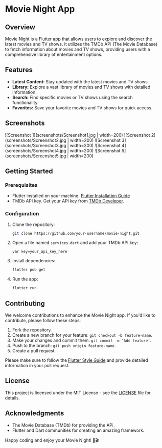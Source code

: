 # Movie Night App

## Overview

Movie Night is a Flutter app that allows users to explore and discover the latest movies and TV shows. It utilizes the TMDb API (The Movie Database) to fetch information about movies and TV shows, providing users with a comprehensive library of entertainment options.

## Features

- **Latest Content:** Stay updated with the latest movies and TV shows.
- **Library:** Explore a vast library of movies and TV shows with detailed information.
- **Search:** Find specific movies or TV shows using the search functionality.
- **Favorites:** Save your favorite movies and TV shows for quick access.

## Screenshots

![Screenshot 1](screenshots/Screenshot1.jpg | width=200)
![Screenshot 2](screenshots/Screenshot2.jpg | width=200)
![Screenshot 3](screenshots/Screenshot3.jpg | width=200)
![Screenshot 4](screenshots/Screenshot4.jpg | width=200)
![Screenshot 5](screenshots/Screenshot5.jpg | width=200)

## Getting Started

### Prerequisites

- Flutter installed on your machine. [Flutter Installation Guide](https://flutter.dev/docs/get-started/install)
- TMDb API key. Get your API key from [TMDb Developer](https://www.themoviedb.org/documentation/api).

### Configuration

1. Clone the repository:

   ```bash
   git clone https://github.com/your-username/movie-night.git
   ```


2. Open a file named `services.dart` and add your TMDb API key:

   ```
   var key=your_api_key_here
   ```

4. Install dependencies:

   ```bash
   flutter pub get
   ```

5. Run the app:

   ```bash
   flutter run
   ```

## Contributing

We welcome contributions to enhance the Movie Night app. If you'd like to contribute, please follow these steps:

1. Fork the repository.
2. Create a new branch for your feature: `git checkout -b feature-name`.
3. Make your changes and commit them: `git commit -m 'Add feature'`.
4. Push to the branch: `git push origin feature-name`.
5. Create a pull request.

Please make sure to follow the [Flutter Style Guide](https://flutter.dev/docs/development/code-style) and provide detailed information in your pull request.

## License

This project is licensed under the MIT License - see the [LICENSE](LICENSE) file for details.

## Acknowledgments

- The Movie Database (TMDb) for providing the API.
- Flutter and Dart communities for creating an amazing framework.

Happy coding and enjoy your Movie Night! 🍿🎬
